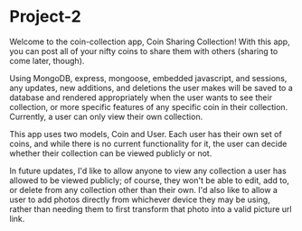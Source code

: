 # Project-2

Welcome to the coin-collection app, Coin Sharing Collection! With this app, you
can post all of your nifty coins to share them with others (sharing to come
later, though).

Using MongoDB, express, mongoose, embedded javascript, and sessions, any updates,
new additions, and deletions the user makes will be saved to a database and
rendered appropriately when the user wants to see their collection, or more
specific features of any specific coin in their collection.
Currently, a user can only view their own collection.

This app uses two models, Coin and User. Each user has their own set of coins,
and while there is no current functionality for it, the user can decide whether
their collection can be viewed publicly or not.

In future updates, I'd like to allow anyone to view any collection a user has
allowed to be viewed publicly; of course, they won't be able to edit, add to, or
delete from any collection other than their own. I'd also like to allow a user
to add photos directly from whichever device they may be using, rather than
needing them to first transform that photo into a valid picture url link.
